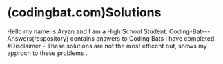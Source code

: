 # (codingbat.com)Solutions
Hello my name is Aryan and I am a High School Student. Coding-Bat---Answers(respository) contains answers to Coding Bats i have completed.
#Disclaimer - These solutions are not the most efficent but, shows my approch to these problems .  
